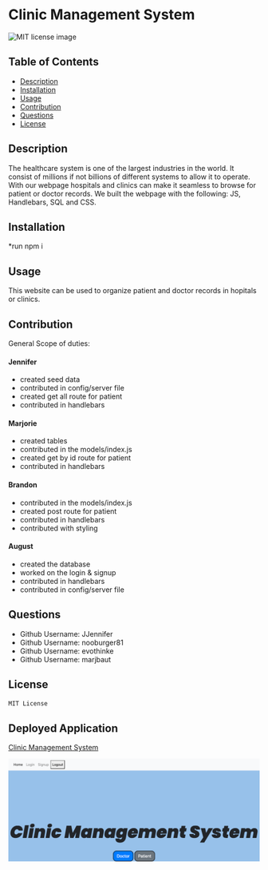 # Clinic Management System
 
  ![MIT license image](https://img.shields.io/badge/License-MIT-9cf.svg)

  ## Table of Contents
  * [Description](#description)
  * [Installation](#installation)
  * [Usage](#usage)
  * [Contribution](#contribution)
  * [Questions](#questions)  
  * [License](#license)


  ## Description
  The healthcare system is one of the largest industries in the world. It consist of millions if not billions of different systems to allow it to operate. With our webpage hospitals and clinics can make it seamless to browse for patient or doctor records. We built the webpage with the following: JS, Handlebars, SQL and CSS.

## Installation
  *run npm i

## Usage
  This website can be used to organize patient and doctor records in hopitals or clinics.

## Contribution
  General Scope of duties:
#### Jennifer 
- created seed data
- contributed in config/server file
- created get all route for patient
- contributed in handlebars
#### Marjorie
- created tables
- contributed in the models/index.js 
- created get by id route for patient
- contributed in handlebars
#### Brandon
- contributed in the models/index.js 
- created post route for patient
- contributed in handlebars
- contributed with styling
#### August
- created the database
- worked on the login & signup
- contributed in handlebars
- contributed in config/server file




## Questions
  * Github Username: JJennifer
  * Github Username: nooburger81
  * Github Username: evothinke
  * Github Username: marjbaut
  

## License
  
    MIT License

## Deployed Application

  [Clinic Management System](https://clinic-management-system-proj2.herokuapp.com/)

  ![Clinic Webpage Screenshot](./public/images/clinic-management-system-proj2.herokuapp.com_.png)
